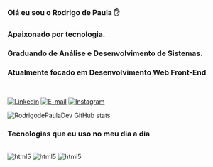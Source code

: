 ### Olá eu sou o Rodrigo de Paula ✋

### Apaixonado por tecnologia.
### Graduando de Análise e Desenvolvimento de Sistemas.
### Atualmente focado em Desenvolvimento Web Front-End
<br>

[![Linkedin](https://img.shields.io/badge/LinkedIn-0077B5?style=for-the-badge&logo=linkedin&logoColor=white)](https://www.linkedin.com/in/rodrigo-de-paula-rodrigues-53b450211/)
[![E-mail](https://img.shields.io/badge/Gmail-D14836?style=for-the-badge&logo=gmail&logoColor=white)](rodrigodepauladev@gmail.com)
[![Instagram](https://img.shields.io/badge/Instagram-E4405F?style=for-the-badge&logo=instagram&logoColor=white)](https://www.instagram.com/devdepaula/)

![RodrigodePaulaDev GitHub stats](https://github-readme-stats.vercel.app/api?username=RodrigodePaulaDev&show_icons=true&theme=onedark)

### Tecnologias que eu uso no meu dia a dia
<div style="display: inline_block"><br/>
<img allign="center" alt="html5" src="https://img.shields.io/badge/HTML5-E34F26?style=for-the-badge&logo=html5&logoColor=white">
<img allign="center" alt="html5" src="https://img.shields.io/badge/CSS3-1572B6?style=for-the-badge&logo=css3&logoColor=white">
<img allign="center" alt="html5" src="https://img.shields.io/badge/JavaScript-F7DF1E?style=for-the-badge&logo=javascript&logoColor=black">
</div><br>

